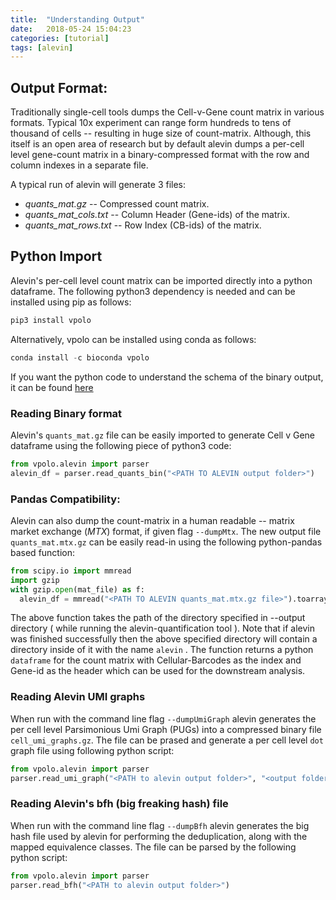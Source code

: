```yaml
---
title:  "Understanding Output"
date:   2018-05-24 15:04:23
categories: [tutorial]
tags: [alevin]
---
```

## Output Format:

Traditionally single-cell tools dumps the Cell-v-Gene count matrix in various formats. Typical 10x experiment can range form hundreds to tens of thousand of cells -- resulting in huge size of count-matrix. Although, this itself is an open area of research but by default alevin dumps a per-cell level gene-count matrix in a binary-compressed format with the row and column indexes in a separate file.

A typical run of alevin will generate 3 files:

* *quants_mat.gz* -- Compressed count matrix.
* *quants\_mat\_cols.txt* -- Column Header (Gene-ids) of the matrix.
* *quants\_mat\_rows.txt* -- Row Index (CB-ids) of the matrix.

## Python Import
Alevin's per-cell level count matrix can be imported directly into a python dataframe. The following python3 dependency is needed and can be installed using pip as follows:

```python
pip3 install vpolo
```

Alternatively, vpolo can be installed using conda as follows:

```python
conda install -c bioconda vpolo
```

If you want the python code to understand the schema of the binary output, it can be found [here](https://github.com/k3yavi/vpolo/blob/master/vpolo/alevin/parser.py)

### Reading Binary format
Alevin's `quants_mat.gz` file can be easily imported to generate Cell v Gene dataframe using the following piece of python3 code:

``` python
from vpolo.alevin import parser
alevin_df = parser.read_quants_bin("<PATH TO ALEVIN output folder>")
```

### Pandas Compatibility:

Alevin can also dump the count-matrix in a human readable -- matrix market exchange (_MTX_) format, if given flag `--dumpMtx`. The new output file `quants_mat.mtx.gz` can be easily read-in using the following python-pandas based function:

```python
from scipy.io import mmread
import gzip
with gzip.open(mat_file) as f:
  alevin_df = mmread("<PATH TO ALEVIN quants_mat.mtx.gz file>").toarray()
```

The above function takes the path of the directory specified in --output directory ( while running the alevin-quantification tool ). Note that if alevin was finished successfully then the above specified directory will contain a directory inside of it with the name `alevin` . The function returns a python `dataframe` for the count matrix with Cellular-Barcodes as the index and Gene-id as the header which can be used for the downstream analysis.

### Reading Alevin UMI graphs

When run with the command line flag `--dumpUmiGraph` alevin generates the per cell level Parsimonious Umi Graph (PUGs) into a compressed binary file `cell_umi_graphs.gz`. The file can be prased and generate a per cell level `dot` graph file using following python script:

```python
from vpolo.alevin import parser
parser.read_umi_graph("<PATH to alevin output folder>", "<output folder>")
```

### Reading Alevin's bfh (big freaking hash) file

When run with the command line flag `--dumpBfh` alevin generates the big hash file used by alevin for performing the deduplication, along with the mapped equivalence classes. The file can be parsed by the following python script:

```python
from vpolo.alevin import parser
parser.read_bfh("<PATH to alevin output folder>")
```
